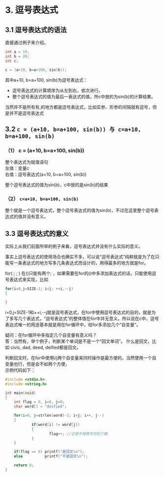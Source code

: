 # 3. 逗号表达式

## 3.1 逗号表达式的语法

直接通过例子来介绍。

```c
int a = 10;
int b = 20;
int c;

c = (a+10, b=a+100, sin(b)); 
```

其中a+10, b=a+100, sin(b)为逗号表达式：
+  逗号表达式的计算顺序为从左到右，依次进行。
+  整个逗号表达式的值为最后一表达式的值，所c中放的为sin(b)的计算结果。

当然并不是所有有,的地方都是逗号表达式，比如实参、形参的间隔就有逗号，但是并不是逗号表达式  
	
## 3.2 `c = (a+10, b=a+100, sin(b)) 与 c=a+10, b=a+100, sin(b)`

### （1） c = (a+10, b=a+100, sin(b))

整个表达式为赋值语句  
左值：变量c  
右值：逗号表达式(a+10, b=a+100, sin(b))  

整个逗号表达式的值为sin(b)，c中放的是sin(b)的结果  

### （2） `c=a+10, b=a+100, sin(b)`

整个就是一个逗号表达式，整个逗号表达式的值为sin(b)，不过在这里整个逗号表达式的值并没有意义。

## 3.3 逗号表达式的意义 

实际上从我们前面所举的例子来看，逗号表达式并没有什么实际的意义。
	
事实上逗号表达式的使用场合也确实不多，可以说“逗号表达式”纯粹就是为了在只能写一条表达式的地方写多几条表达式而设计的，用得最多的地方就是for。

for( ; ; )
在()只能有两个; ，如果需要在for的()中多添加表达式的话，只能使用逗号表达式来实现，比如

```c
for(i=0,j=SIZE-1; i<j; ++i,--j) 
{

}
```

i=0,j=SIZE-1和++i,--j就是逗号表达式，在for中使用逗号表达式的目的，就是为了多写几个表达式，“逗号表达式”的整体值在for中并无意义。所以说在c中，逗号表达式唯一的用途基本就是用在for循环中，给for多添加几个“自变量”。

疑问：在for循环中多指定几个自变量有意义吗？  
答：当然有，举个例子，判断某个单词是不是一个“回文单词”。  什么是回文，比如 civic, dad, deed, deified都是回文。

判断回文时，在for中使用i/j两个自变量来同时操作是最方便的，当然使用一个自变量也行，但是会不如两个方便，  
示例代码如下：  

```c
#include <stdio.h>
#include <string.h>

int main(void)
{
    int flag = 0, i=0, j=0;
    char word[] = "deified";

    for(i=0, j=strlen(word)-1; i<j; i++, j--)
    {
            if(word[i] != word[j])
            {
                    flag++; //记录不相等字符的个数
            }
    }

    if(flag == 0) printf("是回文\n");
    else          printf("不是回文\n");

    return 0;
}
```
